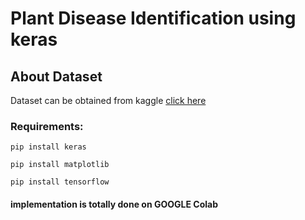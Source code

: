 # Plant Disease Identification using keras

## About Dataset
Dataset can be obtained from kaggle [click here](https://www.kaggle.com/vipoooool/new-plant-diseases-dataset)

### Requirements:

 ```shell
 pip install keras
 ```
 ```shell
 pip install matplotlib
 ```
 ```shell
 pip install tensorflow
 ```
#### implementation is totally done on GOOGLE Colab

